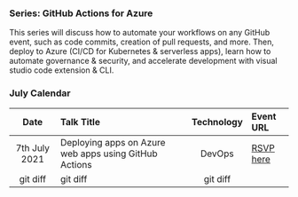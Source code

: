 ### Series: GitHub Actions for Azure

This series will discuss how to automate your workflows on any GitHub event, such as code commits, creation of pull requests, and more. Then, deploy to Azure (CI/CD for Kubernetes & serverless apps), learn how to automate governance & security, and accelerate development with visual studio code extension & CLI.

### July Calendar

|     Date     | Talk Title     | Technology    | Event URL |
|     :---:    | :---           |    :---:      | :---       |
| 7th July 2021   | Deploying apps on Azure web apps using GitHub Actions     | DevOps  |      [RSVP here](https://www.meetup.com/microsoft-reactor-bengaluru/events/279015119/)      |
| git diff     | git diff       | git diff      |            |








